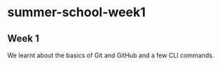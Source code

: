# summer-school-week1
## Week 1

We learnt about the basics of Git and GitHub and a few CLI commands.
